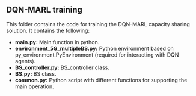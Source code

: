 ## DQN-MARL training

This folder contains the code for training the DQN-MARL capacity sharing solution. It contains the following: 

- **main.py:** Main function in python. 
- **environment_5G_multipleBS.py:** Python environment based on py_environment.PyEnvironment (required for interacting with DQN agents). 
- **BS_controller.py:** BS_controller class. 
- **BS.py:** BS class. 
- **common.py:** Python script with different functions for supporting the main operation.


